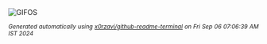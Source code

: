 <div align="justify">
<picture>
    <source media="(prefers-color-scheme: dark)" srcset="https://i.ibb.co/X8k5fg5/output-gif.gif">
    <source media="(prefers-color-scheme: light)" srcset="https://i.ibb.co/X8k5fg5/output-gif.gif">
    <img alt="GIFOS" src="https://i.ibb.co/X8k5fg5/output-gif.gif">
</picture>

<sub><i>Generated automatically using [x0rzavi/github-readme-terminal](https://github.com/x0rzavi/github-readme-terminal) on Fri Sep 06 07:06:39 AM IST 2024</i></sub>

<!-- <details>
<summary>More details</summary>

</details> -->
</div>

<!-- Image deletion URL: https://ibb.co/74Npx5p/909a8b4167912aec3b52c40e37898ec0 -->